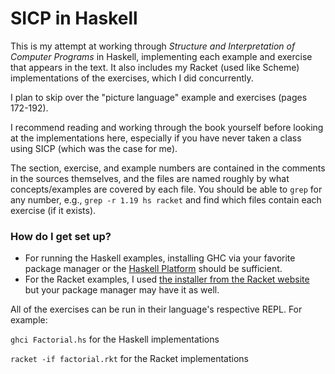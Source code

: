 # SICP in Haskell #

This is my attempt at working through _Structure and Interpretation of Computer Programs_ in Haskell, implementing each example and exercise that appears in the text. It also includes my Racket (used like Scheme) implementations of the exercises, which I did concurrently.

I plan to skip over the "picture language" example and exercises (pages 172-192).

I recommend reading and working through the book yourself before looking at the implementations here, especially if you have never taken a class using SICP (which was the case for me).

The section, exercise, and example numbers are contained in the comments in the sources themselves, and the files are named roughly by what concepts/examples are covered by each file. You should be able to `grep` for any number,
e.g., `grep -r 1.19 hs racket` and find which files contain each exercise (if it exists).

### How do I get set up? ###

* For running the Haskell examples, installing GHC via your favorite package manager or the [Haskell Platform](https://www.haskell.org/platform/) should be sufficient.
* For the Racket examples, I used [the installer from the Racket website](http://download.racket-lang.org) but your package manager may have it as well.

All of the exercises can be run in their language's respective REPL. For example:

`ghci Factorial.hs` for the Haskell implementations

`racket -if factorial.rkt` for the Racket implementations